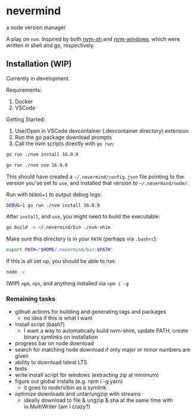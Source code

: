 # nevermind

a node version manager

A play on `nvm`.  Inspired by both [nvm-sh](https://github.com/nvm-sh/nvm) and [nvm-windows](https://github.com/coreybutler/nvm-windows), which were written in shell and go, respectively.

## Installation (WIP)

Currently in development.  

Requirements:

1. Docker
2. VSCode

Getting Started:

1. Use/Open in VSCode devcontainer (.devcontainer directory) extension
2. Run the go package download prompts
3. Call the nvm scripts directly with `go run`:

```bash
go run ./nvm install 16.0.0
```

```bash
go run ./nvm use 16.0.0
```

This should have created a `~/.nevermind/config.json` file pointing to the version you've set to `use`, and installed that version to `~/.nevermind/node/`.

Run with `DEBUG=1` to output debug logs:

```bash
DEBUG=1 go run ./nvm install 16.0.0
```

After `install`, and `use`, you might need to build the executable:

```bash
go build -o ~/.nevermind/bin ./nvm-shim
```

Make sure this directory is in your `PATH` (perhaps via `.bashrc`):

```bash
export PATH="$HOME/.nevermind/bin:$PATH"
```

If this is all set up, you should be able to run:

```bash
node -v
```

(WIP) `npm`, `npx`, and anything installed via `npm i -g`

### Remaining tasks

- github actions for building and generating tags and packages
  - no idea if this is what I want
- install script (bash?)
  - I want a way to automatically build nvm-shim, update PATH, create binary symlinks on installation
- progress bar on node download
- search for matching node download if only major or minor numbers are given
- ability to download latest LTS
- tests
- write install script for windows (extracting zip at minimum)
- figure out global installs (e.g. npm i -g yarn)
  - it goes to node/v/bin as a symlink
- optimize downloads and untar/ungzip with streams
  - ideally download to file & ungzip & sha at the same time with io.MultiWriter (am I crazy?)
